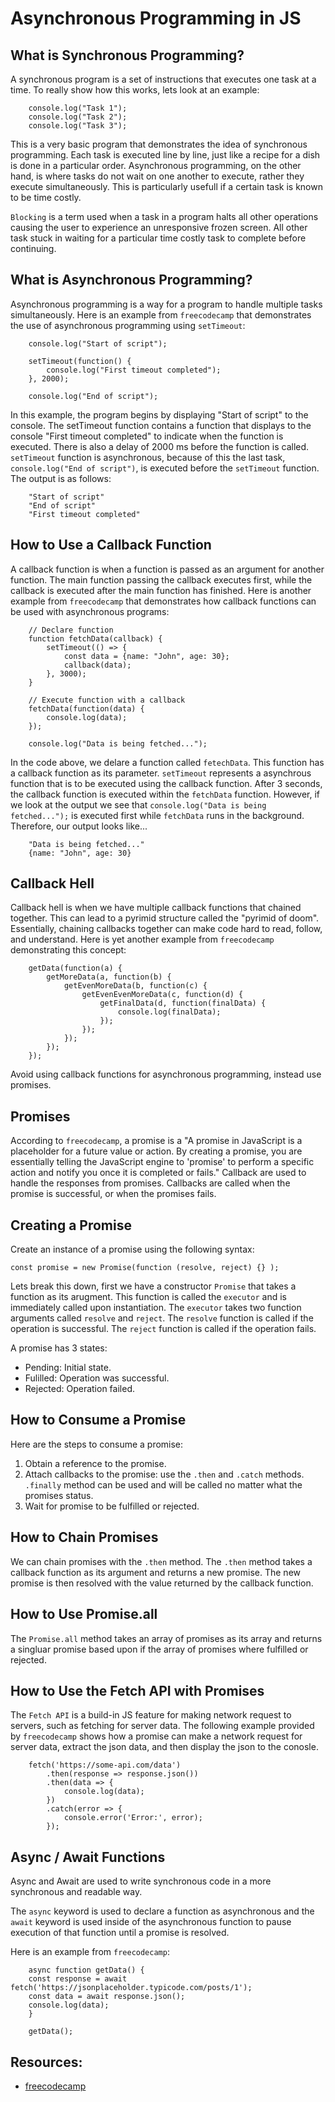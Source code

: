 # Asynchronous Programming in JS

## What is Synchronous Programming?

A synchronous program is a set of instructions that executes one task at a time. To really show how this works, lets look at an example:

```
    console.log("Task 1");
    console.log("Task 2");
    console.log("Task 3");
```

This is a very basic program that demonstrates the idea of synchronous programming. Each task is executed line by line, just like a recipe for a dish is done in a particular order. Asynchronous programming, on the other hand, is where tasks do not wait on one another to execute, rather they execute simultaneously. This is particularly usefull if a certain task is known to be time costly.

`Blocking` is a term used when a task in a program halts all other operations causing the user to experience an unresponsive frozen screen. All other task stuck in waiting for a particular time costly task to complete before continuing.

## What is Asynchronous Programming?

Asynchronous programming is a way for a program to handle multiple tasks simultaneously. Here is an example from `freecodecamp` that demonstrates the use of asynchronous programming using `setTimeout`:

```
    console.log("Start of script");

    setTimeout(function() {
        console.log("First timeout completed");
    }, 2000);

    console.log("End of script");
```

In this example, the program begins by displaying "Start of script" to the console. The setTimeout function contains a function that displays to the console "First timeout completed" to indicate when the function is executed. There is also a delay of 2000 ms before the function is called. `setTimeout` function is asynchronous, because of this the last task, `console.log("End of script")`, is executed before the `setTimeout` function. The output is as follows:

```
    "Start of script"
    "End of script"
    "First timeout completed"
```

## How to Use a Callback Function

A callback function is when a function is passed as an argument for another function. The main function passing the callback executes first, while the callback is executed after the main function has finished. Here is another example from `freecodecamp` that demonstrates how callback functions can be used with asynchronous programs:

```
    // Declare function
    function fetchData(callback) {
        setTimeout(() => {
            const data = {name: "John", age: 30};
            callback(data);
        }, 3000);
    }

    // Execute function with a callback
    fetchData(function(data) {
        console.log(data);
    });

    console.log("Data is being fetched...");
```

In the code above, we delare a function called `fetechData`. This function has a callback function as its parameter. `setTimeout` represents a asynchrous function that is to be executed using the callback function. After 3 seconds, the callback function is executed within the `fetchData` function. However, if we look at the output we see that `console.log("Data is being fetched...");` is executed first while `fetchData` runs in the background. Therefore, our output looks like...

```
    "Data is being fetched..."
    {name: "John", age: 30}
```

## Callback Hell

Callback hell is when we have multiple callback functions that chained together. This can lead to a pyrimid structure called the "pyrimid of doom". Essentially, chaining callbacks together can make code hard to read, follow, and understand. Here is yet another example from `freecodecamp` demonstrating this concept:

```
    getData(function(a) {
        getMoreData(a, function(b) {
            getEvenMoreData(b, function(c) {
                getEvenEvenMoreData(c, function(d) {
                    getFinalData(d, function(finalData) {
                        console.log(finalData);
                    });
                });
            });
        });
    });
```

Avoid using callback functions for asynchronous programming, instead use promises.

## Promises

According to `freecodecamp`, a promise is a "A promise in JavaScript is a placeholder for a future value or action. By creating a promise, you are essentially telling the JavaScript engine to 'promise' to perform a specific action and notify you once it is completed or fails." Callback are used to handle the responses from promises. Callbacks are called when the promise is successful, or when the promises fails.

## Creating a Promise

Create an instance of a promise using the following syntax:

```
const promise = new Promise(function (resolve, reject) {} );
```

Lets break this down, first we have a constructor `Promise` that takes a function as its arugment. This function is called the `executor` and is immediately called upon instantiation. The `executor` takes two function arguments called `resolve` and `reject`. The `resolve` function is called if the operation is successful. The `reject` function is called if the operation fails.

A promise has 3 states:

- Pending: Initial state.
- Fulilled: Operation was successful.
- Rejected: Operation failed.

## How to Consume a Promise

Here are the steps to consume a promise:

1. Obtain a reference to the promise.
2. Attach callbacks to the promise: use the `.then` and `.catch` methods. `.finally` method can be used and will be called no matter what the promises status.
3. Wait for promise to be fulfilled or rejected.

## How to Chain Promises

We can chain promises with the `.then` method. The `.then` method takes a callback function as its argument and returns a new promise. The new promise is then resolved with the value returned by the callback function.

## How to Use Promise.all

The `Promise.all` method takes an array of promises as its array and returns a singluar promise based upon if the array of promises where fulfilled or rejected.

## How to Use the Fetch API with Promises

The `Fetch API` is a build-in JS feature for making network request to servers, such as fetching for server data. The following example provided by `freecodecamp` shows how a promise can make a network request for server data, extract the json data, and then display the json to the conosle.

```
    fetch('https://some-api.com/data')
        .then(response => response.json())
        .then(data => {
            console.log(data);
        })
        .catch(error => {
            console.error('Error:', error);
        });
```

## Async / Await Functions

Async and Await are used to write synchronous code in a more synchronous and readable way.

The `async` keyword is used to declare a function as asynchronous and the `await` keyword is used inside of the asynchronous function to pause execution of that function until a promise is resolved.

Here is an example from `freecodecamp`:

```
    async function getData() {
    const response = await fetch('https://jsonplaceholder.typicode.com/posts/1');
    const data = await response.json();
    console.log(data);
    }

    getData();
```

## Resources:

- [freecodecamp](https://www.freecodecamp.org/news/asynchronous-programming-in-javascript/)

